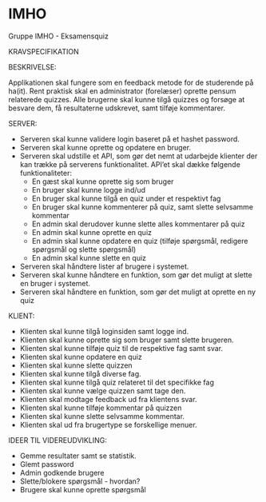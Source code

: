 # IMHO
Gruppe IMHO - Eksamensquiz

KRAVSPECIFIKATION 

BESKRIVELSE: 

Applikationen skal fungere som en feedback metode for de studerende på ha(it). Rent praktisk skal en administrator (forelæser) oprette pensum relaterede quizzes. Alle brugerne skal kunne tilgå quizzes og forsøge at besvare dem, få resultaterne udskrevet, samt tilføje kommentarer. 
					
SERVER: 						
- Serveren skal kunne validere login baseret på et hashet password.
- Serveren skal kunne oprette og opdatere en bruger.
- Serveren skal udstille et API, som gør det nemt at udarbejde klienter der kan trække på serverens funktionalitet. API’et skal dække følgende funktionaliteter:
	- En gæst skal kunne oprette sig som bruger
	- En bruger skal kunne logge ind/ud
	- En bruger skal kunne tilgå en quiz under et respektivt fag
	- En bruger skal kunne kommenterer på quiz, samt slette selvsamme kommentar 
	- En admin skal derudover kunne slette alles kommentarer på quiz
	- En admin skal kunne oprette en quiz
	- En admin skal kunne opdatere en quiz (tilføje spørgsmål, redigere spørgsmål og slette spørgsmål)
	- En admin skal kunne slette en quiz
- Serveren skal håndtere lister af brugere i systemet.
- Serveren skal kunne håndtere en funktion, som gør det muligt at slette en bruger i systemet.
- Serveren skal håndtere en funktion, som gør det muligt at oprette en ny quiz

KLIENT:
- Klienten skal kunne tilgå loginsiden samt logge ind.  
- Klienten skal kunne oprette sig som bruger samt slette brugeren. 
- Klienten skal kunne tilføje quiz til de respektive fag samt svar. 
- Klienten skal kunne opdatere en quiz
- Klienten skal kunne slette quizzen
- Klienten skal kunne tilgå diverse fag. 
- Klienten skal kunne tilgå quiz relateret til det specifikke fag
- Klienten skal kunne vælge quizzen samt tage den. 
- Klienten skal modtage feedback ud fra klientens svar. 
- Klienten skal kunne tilføje kommentar på quizzen
- Klienten skal kunne slette selvsamme kommentar. 
- Klienten skal ud fra brugertype se forskellige menuer. 

IDEER TIL VIDEREUDVIKLING: 
- Gemme resultater samt se statistik. 
- Glemt password
- Admin godkende brugere 
- Slette/blokere spørgsmål - hvordan?		
- Brugere skal kunne oprette spørgsmål
